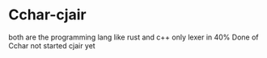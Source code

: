 # Cchar-cjair
both are the programming lang like rust and c++  only lexer in 40% Done of Cchar  not started cjair yet 
